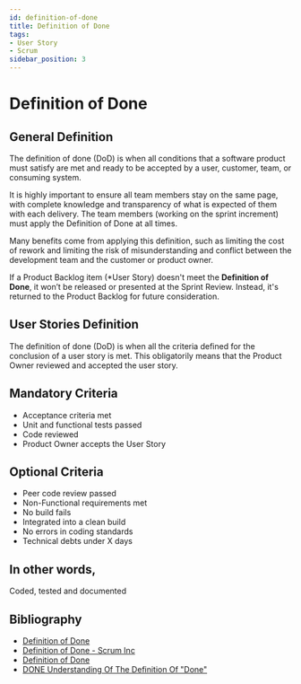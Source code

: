 ```yaml
---
id: definition-of-done
title: Definition of Done
tags:
- User Story
- Scrum
sidebar_position: 3
---
```

# Definition of Done

## General Definition

The definition of done (DoD) is when all conditions that a software product must satisfy are met and ready to be accepted by a user, customer, team, or consuming system.

It is highly important to ensure all team members stay on the same page, with complete knowledge and transparency of what is expected of them with each delivery. The team members (working on the sprint increment) must apply the Definition of Done at all times.

Many benefits come from applying this definition, such as limiting the cost of rework and limiting the risk of misunderstanding and conflict between the development team and the customer or product owner.

If a Product Backlog item (*User Story) doesn't meet the **Definition of Done**, it won’t be released or presented at the Sprint Review. Instead, it's returned to the Product Backlog for future consideration.

## User Stories Definition

The definition of done (DoD) is when all the criteria defined for the conclusion of a user story is met. This obligatorily means that the Product Owner reviewed and accepted the user story.

## Mandatory Criteria

- Acceptance criteria met
- Unit and functional tests passed
- Code reviewed
- Product Owner accepts the User Story

## Optional Criteria

- Peer code review passed
- Non-Functional requirements met
- No build fails
- Integrated into a clean build
- No errors in coding standards
- Technical debts under X days

## In other words,

Coded, tested and documented

## Bibliography

- [Definition of Done](https://www.leadingagile.com/2017/02/definition-of-done/)
- [Definition of Done - Scrum Inc](https://www.scruminc.com/definition-of-done/)
- [Definition of Done](https://www.agilealliance.org/glossary/definition-of-done)
- [DONE Understanding Of The Definition Of "Done"](https://www.scrum.org/resources/blog/done-understanding-definition-done)
